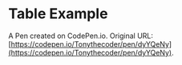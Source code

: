 # Table Example

A Pen created on CodePen.io. Original URL: [https://codepen.io/Tonythecoder/pen/dyYQeNy](https://codepen.io/Tonythecoder/pen/dyYQeNy).

